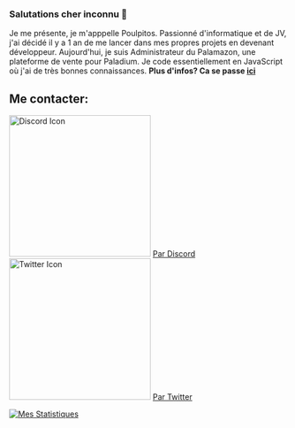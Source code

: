 ### Salutations cher inconnu 👋

Je me présente, je m'apppelle Poulpitos. Passionné d'informatique et de JV, j'ai décidé il y a 1 an de me lancer dans mes propres projets en devenant développeur. Aujourd'hui, je suis Administrateur du Palamazon, une plateforme de vente pour Paladium. Je code essentiellement en JavaScript où j'ai de très bonnes connaissances. **Plus d'infos? Ca se passe [ici](https://github.com/OverSquid/OverSquid/issues)**

## Me contacter:

<img src="https://i.ibb.co/bLYTV1c/discord-logo-icon-134445.png" width="256px" alt="Discord Icon"> [Par Discord](https://discord.bio/p/oversquid)
<img src="https://i.ibb.co/4MYds76/580b57fcd9996e24bc43c53e.png" width="256px" alt="Twitter Icon"> [Par Twitter](https://twitter.com/Poulpitos_)

[![Mes Statistiques](https://github-readme-stats.vercel.app/api?username=OverSquid&count_private=true&theme=tokyonight&show_icons=true)](https://github.com/anuraghazra/github-readme-stats)

